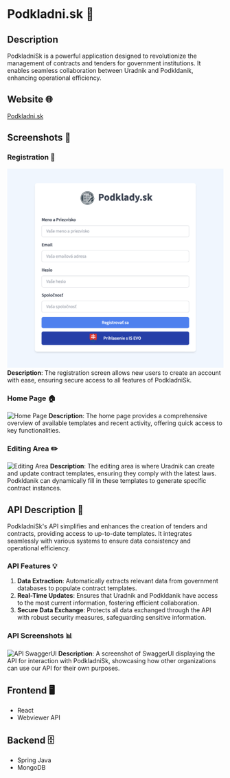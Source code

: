 # Podkladni.sk 🚀

## Description

PodkladniSk is a powerful application designed to revolutionize the management of contracts and tenders for government institutions. It enables seamless collaboration between Uradnik and Podkldanik, enhancing operational efficiency.

## Website 🌐

[Podkladni.sk](https://podklady-sk.netlify.app/)

## Screenshots 📸

### Registration 📝

![Registration Screen](photos/registration.png)
**Description**: The registration screen allows new users to create an account with ease, ensuring secure access to all features of PodkladniSk.

### Home Page 🏠

![Home Page](link-to-home-page-screenshot)
**Description**: The home page provides a comprehensive overview of available templates and recent activity, offering quick access to key functionalities.

### Editing Area ✏️

![Editing Area](link-to-editing-area-screenshot)
**Description**: The editing area is where Uradnik can create and update contract templates, ensuring they comply with the latest laws. Podkldanik can dynamically fill in these templates to generate specific contract instances.

## API Description 🔗

PodkladniSk's API simplifies and enhances the creation of tenders and contracts, providing access to up-to-date templates. It integrates seamlessly with various systems to ensure data consistency and operational efficiency.

### API Features 💡

1. **Data Extraction**: Automatically extracts relevant data from government databases to populate contract templates.
2. **Real-Time Updates**: Ensures that Uradnik and Podkldanik have access to the most current information, fostering efficient collaboration.
3. **Secure Data Exchange**: Protects all data exchanged through the API with robust security measures, safeguarding sensitive information.

### API Screenshots 📊

![API SwaggerUI](link-to-api-swaggerui-screenshot)
**Description**: A screenshot of SwaggerUI displaying the API for interaction with PodkladniSk, showcasing how other organizations can use our API for their own purposes.

## Frontend 🖥️

- React
- Webviewer API

## Backend 🗄️

- Spring Java
- MongoDB

